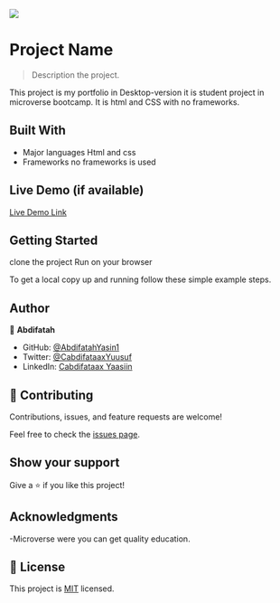 ![](https://img.shields.io/badge/Microverse-blueviolet)

# Project Name

> Description the project.

This project is my portfolio in Desktop-version it is student project
in microverse bootcamp. It is html and CSS with no frameworks.

## Built With

- Major languages
  Html and css
- Frameworks
  no frameworks is used


## Live Demo (if available)

[Live Demo Link](https://abdifatahyasin1.github.io/My-portfolio-Web/)

## Getting Started

clone the project
Run on your browser

To get a local copy up and running follow these simple example steps.

## Author

👤 **Abdifatah**

- GitHub: [@AbdifatahYasin1](https://github.com/AbdifatahYasin1)
- Twitter: [@CabdifataaxYuusuf](https://twitter.com/CabdifataaxYy)
- LinkedIn: [Cabdifataax Yaasiin](https://www.linkedin.com/in/cabdifataax-yaasiin-69977019a/)



## 🤝 Contributing

Contributions, issues, and feature requests are welcome!

Feel free to check the [issues page](../../issues/).

## Show your support

Give a ⭐️ if you like this project!

## Acknowledgments

-Microverse were you can get quality education.

## 📝 License

This project is [MIT](./LICENSE) licensed.
